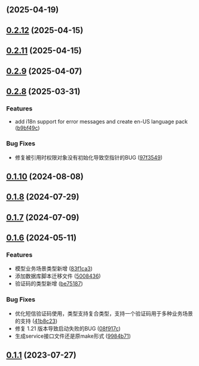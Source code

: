 ## [](https://github.com/kysion/sms-library/compare/v0.2.12...v) (2025-04-19)
## [0.2.12](https://github.com/kysion/sms-library/compare/v0.2.11...v0.2.12) (2025-04-15)
## [0.2.11](https://github.com/kysion/sms-library/compare/v0.2.10...v0.2.11) (2025-04-15)
## [0.2.9](https://github.com/kysion/sms-library/compare/v0.2.8...v0.2.9) (2025-04-07)
## [0.2.8](https://github.com/kysion/sms-library/compare/v0.2.7...v0.2.8) (2025-03-31)

### Features

* add i18n support for error messages and create en-US language pack ([b9bf49c](https://github.com/kysion/sms-library/commit/b9bf49c324805c09ac816adfaf2d2a5e4dbe0841))

### Bug Fixes

* 修复被引用时权限对象没有初始化导致空指针的BUG ([97f3549](https://github.com/kysion/sms-library/commit/97f35491bb85dac1770e4e59818c16e9e818a628))
## [0.1.10](https://github.com/kysion/sms-library/compare/v0.1.9...v0.1.10) (2024-08-08)
## [0.1.8](https://github.com/kysion/sms-library/compare/v0.1.7...v0.1.8) (2024-07-29)
## [0.1.7](https://github.com/kysion/sms-library/compare/v0.1.6...v0.1.7) (2024-07-09)
## [0.1.6](https://github.com/kysion/sms-library/compare/v0.1.5...v0.1.6) (2024-05-11)

### Features

* 模型业务场景类型新增 ([83f1ca3](https://github.com/kysion/sms-library/commit/83f1ca33feb780804600c78a5b8fbc7fcce67a62))
* 添加数据库脚本迁移文件 ([5008436](https://github.com/kysion/sms-library/commit/5008436a2c363eb15e9fc620798f6eacc6d9c77b))
* 验证码的类型新增 ([be75187](https://github.com/kysion/sms-library/commit/be7518740e6f64a1c151a461a18f5739006ced21))

### Bug Fixes

* 优化短信验证码使用，类型支持复合类型，支持一个验证码用于多种业务场景的支持 ([41b8c23](https://github.com/kysion/sms-library/commit/41b8c2305150856e553a30d52237887585cbeee1))
* 修复 1.21 版本导致启动失败的BUG ([08f917c](https://github.com/kysion/sms-library/commit/08f917c69f05150cb60f49fd6cb429ca24dd4e91))
* 生成service接口文件还是原make形式 ([9984b71](https://github.com/kysion/sms-library/commit/9984b71eb7a20ab989b859fc08b885c02b9df859))
## [0.1.1](https://github.com/kysion/sms-library/compare/v0.1.0...v0.1.1) (2023-07-27)
